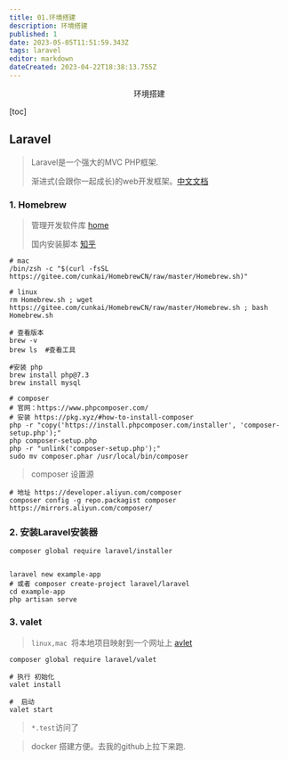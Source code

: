 ```yaml
---
title: 01.环境搭建
description: 环境搭建
published: 1
date: 2023-05-05T11:51:59.343Z
tags: laravel
editor: markdown
dateCreated: 2023-04-22T18:38:13.755Z
---
```


<center>环境搭建</center>





[toc]





## Laravel

> Laravel是一个强大的MVC PHP框架.  
>
> 渐进式(会跟你一起成长)的web开发框架。[中文文档](https://learnku.com/docs/laravel)



### 1. Homebrew

> 管理开发软件库 [home](https://brew.sh/index_zh-cn)
>
> 国内安装脚本 [知乎](https://zhuanlan.zhihu.com/p/111014448)

```shell
# mac
/bin/zsh -c "$(curl -fsSL https://gitee.com/cunkai/HomebrewCN/raw/master/Homebrew.sh)"

# linux
rm Homebrew.sh ; wget https://gitee.com/cunkai/HomebrewCN/raw/master/Homebrew.sh ; bash Homebrew.sh

# 查看版本
brew -v 
brew ls  #查看工具

#安装 php 
brew install php@7.3
brew install mysql

# composer  
# 官网：https://www.phpcomposer.com/
# 安装 https://pkg.xyz/#how-to-install-composer
php -r "copy('https://install.phpcomposer.com/installer', 'composer-setup.php');"
php composer-setup.php
php -r "unlink('composer-setup.php');"
sudo mv composer.phar /usr/local/bin/composer
```

> composer 设置源

```shell
# 地址 https://developer.aliyun.com/composer
composer config -g repo.packagist composer https://mirrors.aliyun.com/composer/
```



### 2. 安装Laravel安装器

```shell
composer global require laravel/installer


laravel new example-app 
# 或者 composer create-project laravel/laravel
cd example-app
php artisan serve
```





### 3. valet

> `linux,mac `将本地项目映射到一个网址上 [avlet](https://learnku.com/docs/laravel/9.x/valet/12276)

```shell
composer global require laravel/valet

# 执行 初始化
valet install

#  启动
valet start
```

> `*.test`访问了


> docker 搭建方便。去我的github上拉下来跑.